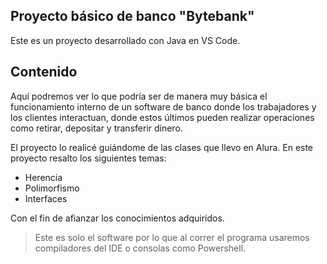 ## Proyecto básico de banco "Bytebank"

Este es un proyecto desarrollado con Java en VS Code.

## Contenido

Aquí podremos ver lo que podría ser de manera muy básica el funcionamiento interno de un software de banco donde los trabajadores y los clientes interactuan, donde estos últimos pueden realizar operaciones como retirar, depositar y transferir dinero.

El proyecto lo realicé guiándome de las clases que llevo en Alura. En este proyecto resalto los siguientes temas:

- Herencia
- Polimorfismo
- Interfaces

Con el fin de afianzar los conocimientos adquiridos.

> Este es solo el software por lo que al correr el programa usaremos compiladores del IDE o consolas como Powershell.

